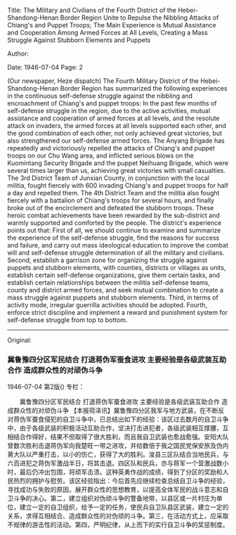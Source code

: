 Title: The Military and Civilians of the Fourth District of the Hebei-Shandong-Henan Border Region Unite to Repulse the Nibbling Attacks of Chiang's and Puppet Troops; The Main Experience is Mutual Assistance and Cooperation Among Armed Forces at All Levels, Creating a Mass Struggle Against Stubborn Elements and Puppets

Author:

Date: 1946-07-04
Page: 2

(Our newspaper, Heze dispatch) The Fourth Military District of the Hebei-Shandong-Henan Border Region has summarized the following experiences in the continuous self-defense struggle against the nibbling and encroachment of Chiang's and puppet troops: In the past few months of self-defense struggle in the region, due to the active activities, mutual assistance and cooperation of armed forces at all levels, and the resolute attack on invaders, the armed forces at all levels supported each other, and the good combination of each other, not only achieved great victories, but also strengthened our self-defense armed forces. The Anyang Brigade has repeatedly and victoriously repelled the attacks of Chiang's and puppet troops on our Chu Wang area, and inflicted serious blows on the Kuomintang Security Brigade and the puppet Neihuang Brigade, which were several times larger than us, achieving great victories with small casualties. The 3rd District Team of Junxian County, in conjunction with the local militia, fought fiercely with 600 invading Chiang's and puppet troops for half a day and repelled them. The 4th District Team and the militia also fought fiercely with a battalion of Chiang's troops for several hours, and finally broke out of the encirclement and defeated the stubborn troops. These heroic combat achievements have been rewarded by the sub-district and warmly supported and comforted by the people. The district's experience points out that: First of all, we should continue to examine and summarize the experience of the self-defense struggle, find the reasons for success and failure, and carry out mass ideological education to improve the combat will and self-defense struggle determination of all the military and civilians. Second, establish a garrison zone for organizing the struggle against puppets and stubborn elements, with counties, districts or villages as units, establish certain self-defense organizations, give them certain tasks, and establish certain relationships between the militia self-defense teams, county and district armed forces, and seek mutual combination to create a mass struggle against puppets and stubborn elements. Third, in terms of activity mode, irregular guerrilla activities should be adopted. Fourth, enforce strict discipline and implement a reward and punishment system for self-defense struggle from top to bottom.



<hr /> 

Original: 


### 冀鲁豫四分区军民结合  打退蒋伪军蚕食进攻  主要经验是各级武装互助合作  造成群众性的对顽伪斗争

1946-07-04
第2版()
专栏：

　　冀鲁豫四分区军民结合
    打退蒋伪军蚕食进攻
    主要经验是各级武装互助合作
    造成群众性的对顽伪斗争
    【本报荷泽讯】冀鲁豫四分区我军与地方武装，在不断反对蒋伪军蚕食侵犯的自卫斗争中，已总结出如下的经验：该区过去数月的自卫斗争中，由于各级武装的积极活动互助合作，坚决打击进犯者，各级武装相互撑腰，互相结合作得好，结果不但取得了很大胜利，而且我自卫武装也愈战愈强。安阳大队曾数次胜利击退蒋伪军向我楚旺一带之进攻，并给数倍于我之国民党保安旅及伪内黄大队以严重打击，以小的伤亡，获得了大的胜利。浚县三区队结合当地民兵，与六百进犯之蒋伪军激战半日，将其击退。四区队和民兵，亦与蒋军一个营激战数小时，最后仍冲出包围，将顽军击溃。这种英勇作战的成绩，得到了分区的奖励和人民热烈的拥护与慰劳。该区经验指出：今后首先应继续检查总结自卫斗争的经验，寻找成功与失败的原因，展开群众性的思想教育，以提高全体军民的战斗意志和自卫斗争的决心。第二，建立组织对伪顽斗争的警备地带，以县区或一片村庄为单位，建立一定的自卫组织，给予一定的任务，使民兵自卫队县区武装，建立一定的关系，求得互相结合、造成群众性的对伪顽的斗争。第三，在活动方式上，应采取不规律的游击性的活动。第四，严明纪律，从上而下的实行自卫斗争的奖惩制度。
